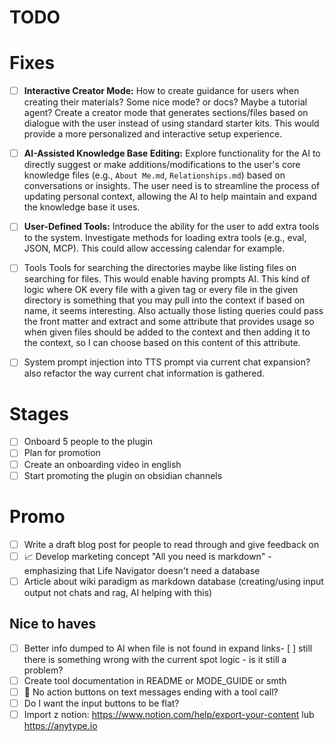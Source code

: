 # TODO

# Fixes

- [ ] **Interactive Creator Mode:** How to create guidance for users when creating their materials? Some nice mode? or docs? Maybe a tutorial agent? Create a creator mode that generates sections/files based on dialogue with the user instead of using standard starter kits. This would provide a more personalized and interactive setup experience.

- [ ] **AI-Assisted Knowledge Base Editing:** Explore functionality for the AI to directly suggest or make additions/modifications to the user's core knowledge files (e.g., `About Me.md`, `Relationships.md`) based on conversations or insights. The user need is to streamline the process of updating personal context, allowing the AI to help maintain and expand the knowledge base it uses.

- [ ] **User-Defined Tools:** Introduce the ability for the user to add extra tools to the system. Investigate methods for loading extra tools (e.g., eval, JSON, MCP). This could allow accessing calendar for example.

- [ ] Tools Tools for searching the directories maybe like listing files on searching for files. This would enable having prompts AI. This kind of logic where OK every file with a given tag or every file in the given directory is something that you may pull into the context if based on name, it seems interesting. Also actually those listing queries could pass the front matter and extract and some attribute that provides usage so when given files should be added to the context and then adding it to the context, so I can choose based on this content of this attribute.

- [ ] System prompt injection into TTS prompt via current chat expansion? also refactor the way current chat information is gathered.

# Stages
- [ ] Onboard 5 people to the plugin
- [ ] Plan for promotion
- [ ] Create an onboarding video in english
- [ ] Start promoting the plugin on obsidian channels

# Promo
- [ ] Write a draft blog post for people to read through and give feedback on
- [ ] 📈 Develop marketing concept "All you need is markdown" - emphasizing that Life Navigator doesn't need a database
- [ ] Article about wiki paradigm as markdown database (creating/using input output not chats and rag, AI helping with this)

## Nice to haves
- [ ] Better info dumped to AI when file is not found in expand links- [ ] still there is something wrong with the current spot logic - is it still a problem?
- [ ] Create tool documentation in README or MODE_GUIDE or smth
- [ ] 🔧 No action buttons on text messages ending with a tool call?
- [ ] Do I want the input buttons to be flat?
- [ ] Import z notion: https://www.notion.com/help/export-your-content lub https://anytype.io
